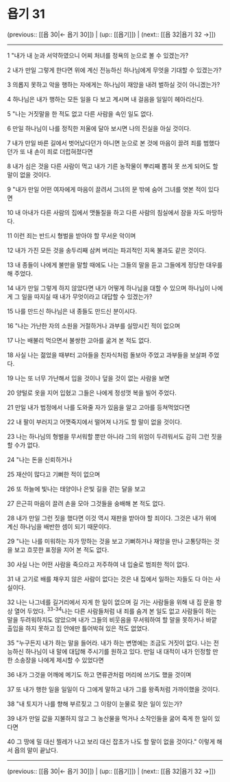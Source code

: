 # 욥기 31

(previous:: [[욥 30|← 욥기 30]]) | (up:: [[욥기]]) | (next:: [[욥 32|욥기 32 →]])

***




1 
"내가 내 눈과 서약하였으니 어찌 처녀를 정욕의 눈으로 볼 수 있겠는가? 



2 
내가 만일 그렇게 한다면 위에 계신 전능하신 하나님에게 무엇을 기대할 수 있겠는가? 



3 
의롭지 못하고 악을 행하는 자에게는 하나님이 재앙을 내려 벌하실 것이 아니겠는가? 



4 
하나님은 내가 행하는 모든 일을 다 보고 계시며 내 걸음을 일일이 헤아리신다. 



5 
"나는 거짓말을 한 적도 없고 다른 사람을 속인 일도 없다. 



6 
만일 하나님이 나를 정직한 저울에 달아 보시면 나의 진실을 아실 것이다. 



7 
내가 만일 바른 길에서 벗어났다던가 아니면 눈으로 본 것에 마음이 끌려 죄를 범했다던가 또 내 손이 죄로 더럽혀졌다면 



8 
내가 심은 것을 다른 사람이 먹고 내가 기른 농작물이 뿌리째 뽑혀 못 쓰게 되어도 할 말이 없을 것이다. 



9 
"내가 만일 어떤 여자에게 마음이 끌려서 그녀의 문 밖에 숨어 그녀를 엿본 적이 있다면 



10 
내 아내가 다른 사람의 집에서 맷돌질을 하고 다른 사람의 침실에서 잠을 자도 마땅하다. 



11 
이런 죄는 반드시 형벌을 받아야 할 무서운 악이며 



12 
내가 가진 모든 것을 송두리째 삼켜 버리는 파괴적인 지옥 불과도 같은 것이다. 



13 
내 종들이 나에게 불만을 말할 때에도 나는 그들의 말을 듣고 그들에게 정당한 대우를 해 주었다. 



14 
내가 만일 그렇게 하지 않았다면 내가 어떻게 하나님을 대할 수 있으며 하나님이 나에게 그 일을 따지실 때 내가 무엇이라고 대답할 수 있겠는가? 



15 
나를 만드신 하나님은 내 종들도 만드신 분이시다. 



16 
"나는 가난한 자의 소원을 거절하거나 과부를 실망시킨 적이 없으며 



17 
나는 배불리 먹으면서 불쌍한 고아를 굶겨 본 적도 없다. 



18 
사실 나는 젊었을 때부터 고아들을 친자식처럼 돌보아 주었고 과부들을 보살펴 주었다. 



19 
나는 또 너무 가난해서 입을 것이나 덮을 것이 없는 사람을 보면 



20 
양털로 옷을 지어 입혔고 그들은 나에게 정성껏 복을 빌어 주었다. 



21 
만일 내가 법정에서 나를 도와줄 자가 있음을 알고 고아를 등쳐먹었다면 



22 
내 팔이 부러지고 어깻죽지에서 떨어져 나가도 할 말이 없을 것이다. 



23 
나는 하나님의 형벌을 무서워할 뿐만 아니라 그의 위엄이 두려워서도 감히 그런 짓을 할 수가 없다. 



24 
"나는 돈을 신뢰하거나 



25 
재산이 많다고 기뻐한 적이 없으며 



26 
또 하늘에 빛나는 태양이나 은빛 길을 걷는 달을 보고 



27 
은근히 마음이 끌려 손을 모아 그것들을 숭배해 본 적도 없다. 



28 
내가 만일 그런 짓을 했다면 이것 역시 재판을 받아야 할 죄이다. 그것은 내가 위에 계신 하나님을 배반한 셈이 되기 때문이다. 



29 
"나는 나를 미워하는 자가 망하는 것을 보고 기뻐하거나 재앙을 만나 고통당하는 것을 보고 흐뭇한 표정을 지어 본 적도 없다. 



30 
사실 나는 어떤 사람을 죽으라고 저주하여 내 입술로 범죄한 적이 없다. 



31 
내 고기로 배를 채우지 않은 사람이 없다는 것은 내 집에서 일하는 자들도 다 아는 사실이다. 



32 
나는 나그네를 길거리에서 자게 한 일이 없으며 길 가는 사람들을 위해 내 집 문을 항상 열어 두었다. <sup class="versenum">33-34</sup>나는 다른 사람들처럼 내 죄를 숨겨 본 일도 없고 사람들이 하는 말을 두려워하지도 않았으며 내가 그들의 비웃음을 무서워하여 할 말을 못하거나 바깥 출입을 하지 못하고 집 안에만 틀어박혀 있은 적도 없었다. 



35 
"누구든지 내가 하는 말을 들어라. 내가 하는 변명에는 조금도 거짓이 없다. 나는 전능하신 하나님이 내 말에 대답해 주시기를 원하고 있다. 만일 내 대적이 내가 인정할 만한 소송장을 나에게 제시할 수 있었다면 



36 
내가 그것을 어깨에 메기도 하고 면류관처럼 머리에 쓰기도 했을 것이며 



37 
또 내가 행한 일을 일일이 다 그에게 말하고 내가 그를 왕족처럼 가까이했을 것이다. 



38 
"내 토지가 나를 향해 부르짖고 그 이랑이 눈물로 젖은 일이 있는가? 



39 
내가 만일 값을 지불하지 않고 그 농산물을 먹거나 소작인들을 굶어 죽게 한 일이 있다면 



40 
그 땅에 밀 대신 찔레가 나고 보리 대신 잡초가 나도 할 말이 없을 것이다." 이렇게 해서 욥의 말이 끝났다.

***

(previous:: [[욥 30|← 욥기 30]]) | (up:: [[욥기]]) | (next:: [[욥 32|욥기 32 →]])
